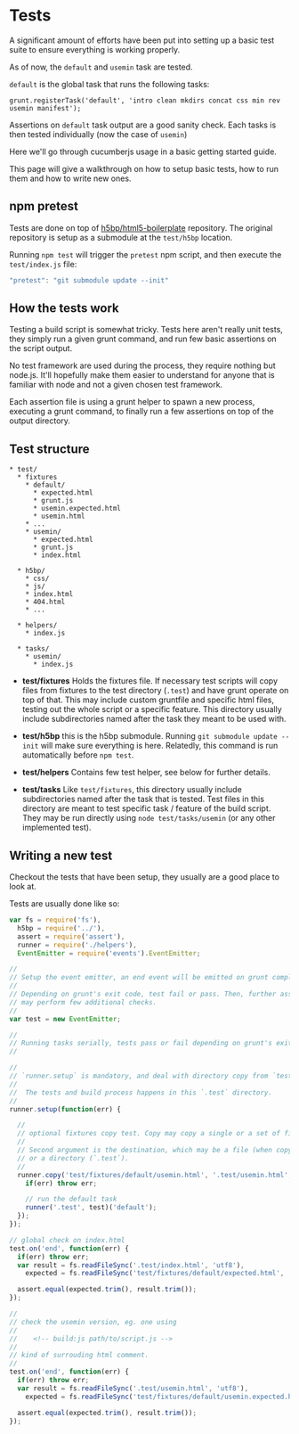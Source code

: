 # Tests

A significant amount of efforts have been put into setting up a basic test suite
to ensure everything is working properly.

As of now, the `default` and `usemin` task are tested.

`default` is the global task that runs the following tasks:

    grunt.registerTask('default', 'intro clean mkdirs concat css min rev usemin manifest');

Assertions on `default` task output are a good sanity check. Each tasks is then
tested individually (now the case of `usemin`)

Here we'll go through cucumberjs usage in a basic getting started guide.

This page will give a walkthrough on how to setup basic tests, how to run them
and how to write new ones.

## npm pretest

Tests are done on top of
[h5bp/html5-boilerplate](https://github.com/h5bp/html5-boilerplate/) repository.
The original repository is setup as a submodule at the `test/h5bp` location.

Running `npm test` will trigger the `pretest` npm script, and then execute the
`test/index.js` file:

```js
"pretest": "git submodule update --init"
```

## How the tests work

Testing a build script is somewhat tricky. Tests here aren't really unit tests,
they simply run a given grunt command, and run few basic assertions on the script output.

No test framework are used during the process, they require nothing but node.js.
It'll hopefully make them easier to understand for anyone that is familiar with
node and not a given chosen test framework.

Each assertion file is using a grunt helper to spawn a new process, executing a grunt command,
to finally run a few assertions on top of the output directory.

## Test structure


    * test/
      * fixtures
        * default/
          * expected.html
          * grunt.js
          * usemin.expected.html
          * usemin.html
        * ...
        * usemin/
          * expected.html
          * grunt.js
          * index.html

      * h5bp/
        * css/
        * js/
        * index.html
        * 404.html
        * ...

      * helpers/
        * index.js

      * tasks/
        * usemin/
          * index.js

* **test/fixtures**
Holds the fixtures file. If necessary test scripts will copy
files from fixtures to the test directory (`.test`) and have grunt operate on
top of that. This may include custom gruntfile and specific html files, testing
out the whole script or a specific feature. This directory usually include
subdirectories named after the task they meant to be used with.

* **test/h5bp**
this is the h5bp submodule. Running `git submodule update
--init` will make sure everything is here. Relatedly, this command is run
automatically before `npm test`.

* **test/helpers**
Contains few test helper, see below for further details.

* **test/tasks** Like `test/fixtures`, this directory usually include
subdirectories named after the task that is tested. Test files in this directory
are meant to test specific task / feature of the build script. They may be run directly using
`node test/tasks/usemin` (or any other implemented test).

## Writing a new test

Checkout the tests that have been setup, they usually are a good place to look at.

Tests are usually done like so:

```js
var fs = require('fs'),
  h5bp = require('../'),
  assert = require('assert'),
  runner = require('./helpers'),
  EventEmitter = require('events').EventEmitter;

//
// Setup the event emitter, an end event will be emitted on grunt completion.
//
// Depending on grunt's exit code, test fail or pass. Then, further assertions
// may perform few additional checks.
//
var test = new EventEmitter;

//
// Running tasks serially, tests pass or fail depending on grunt's exit code.
//

//
// `runner.setup` is mandatory, and deal with directory copy from `test/h5bp` to `.test`.
//
//  The tests and build process happens in this `.test` directory.
//
runner.setup(function(err) {

  //
  // optional fixtures copy test. Copy may copy a single or a set of files.
  //
  // Second argument is the destination, which may be a file (when copying a single file)
  // or a directory (`.test`).
  //
  runner.copy('test/fixtures/default/usemin.html', '.test/usemin.html', function(err) {
    if(err) throw err;

    // run the default task
    runner('.test', test)('default');
  });
});

// global check on index.html
test.on('end', function(err) {
  if(err) throw err;
  var result = fs.readFileSync('.test/index.html', 'utf8'),
    expected = fs.readFileSync('test/fixtures/default/expected.html', 'utf8');

  assert.equal(expected.trim(), result.trim());
});

//
// check the usemin version, eg. one using
//
//    <!-- build:js path/to/script.js -->
//
// kind of surrouding html comment.
//
test.on('end', function(err) {
  if(err) throw err;
  var result = fs.readFileSync('.test/usemin.html', 'utf8'),
    expected = fs.readFileSync('test/fixtures/default/usemin.expected.html', 'utf8');

  assert.equal(expected.trim(), result.trim());
});
```
